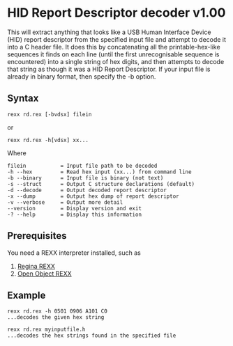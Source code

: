 HID Report Descriptor decoder v1.00
===================================

This will extract anything that looks like a USB Human
Interface Device (HID) report descriptor from the specified
input file and attempt to decode it into a C header file.
It does this by concatenating all the printable-hex-like
sequences it finds on each line (until the first unrecognisable
sequence is encountered) into a single string of hex digits, and
then attempts to decode that string as though it was a HID Report
Descriptor. If your input file is already in binary format, 
then specify the -b option.

Syntax
------

    rexx rd.rex [-bvdsx] filein

or

    rexx rd.rex -h[vdsx] xx...

Where

    filein           = Input file path to be decoded
    -h --hex         = Read hex input (xx...) from command line
    -b --binary      = Input file is binary (not text)
    -s --struct      = Output C structure declarations (default)
    -d --decode      = Output decoded report descriptor
    -x --dump        = Output hex dump of report descriptor
    -v --verbose     = Output more detail
    --version        = Display version and exit
    -? --help        = Display this information

Prerequisites
-------------
You need a REXX interpreter installed, such as
  1. [Regina REXX](http://regina-rexx.sourceforge.net)
  2. [Open Object REXX](http://www.oorexx.org/)

Example
-------
    rexx rd.rex -h 0501 0906 A101 C0
    ...decodes the given hex string

    rexx rd.rex myinputfile.h
    ...decodes the hex strings found in the specified file

